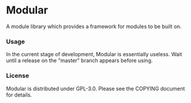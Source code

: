 # Modular

A module library which provides a framework for modules to be built on.

### Usage

In the current stage of development, Modular is essentially useless. Wait until a release on the "master" branch appears before using.

### License

Modular is distributed under GPL-3.0. Please see the COPYING document for details.
